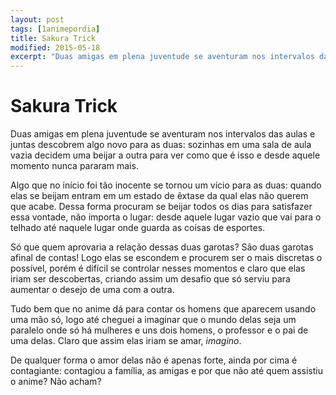 ```yaml
---
layout: post
tags: [1animepordia]
title: Sakura Trick
modified: 2015-05-18
excerpt: "Duas amigas em plena juventude se aventuram nos intervalos das aulas e juntas descobrem algo novo para as duas: sozinhas em uma sala de aula vazia decidem uma beijar a outra para ver como que é isso e desde aquele momento nunca pararam mais."
---
```


Sakura Trick
============

Duas amigas em plena juventude se aventuram nos intervalos das aulas e
juntas descobrem algo novo para as duas: sozinhas em uma sala de aula
vazia decidem uma beijar a outra para ver como que é isso e desde aquele
momento nunca pararam mais.

Algo que no início foi tão inocente se tornou um vício para as duas:
quando elas se beijam entram em um estado de êxtase da qual elas não
querem que acabe. Dessa forma procuram se beijar todos os dias para
satisfazer essa vontade, não importa o lugar: desde aquele lugar vazio
que vai para o telhado até naquele lugar onde guarda as coisas de
esportes.

Só que quem aprovaria a relação dessas duas garotas? São duas garotas
afinal de contas! Logo elas se escondem e procurem ser o mais discretas
o possível, porém é difícil se controlar nesses momentos e claro que
elas iriam ser descobertas, criando assim um desafio que só serviu para
aumentar o desejo de uma com a outra.

Tudo bem que no anime dá para contar os homens que aparecem usando uma
mão só, logo até cheguei a imaginar que o mundo delas seja um paralelo
onde só há mulheres e uns dois homens, o professor e o pai de uma delas.
Claro que assim elas iriam se amar, *imagino*.

De qualquer forma o amor delas não é apenas forte, ainda por cima é
contagiante: contagiou a família, as amigas e por que não até quem
assistiu o anime? Não acham?


